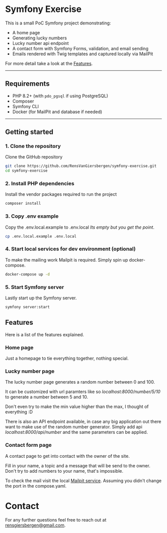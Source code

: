 # Symfony Exercise

This is a small PoC Symfony project demonstrating:

- A home page
- Generating lucky numbers
- Lucky number api endpoint
- A contact form with Symfony Forms, validation, and email sending
- Emails rendered with Twig templates and captured locally via MailPit

For more detail take a look at the [Features](#features).

---

## Requirements

- PHP 8.2+ (with `pdo_pgsql` if using PostgreSQL)
- Composer
- Symfony CLI
- Docker (for MailPit and database if needed)

---

## Getting started

### 1. Clone the repository

Clone the GitHub repository

```bash
git clone https://github.com/RensVanGiersbergen/symfony-exercise.git
cd symfony-exercise

```

### 2. Install PHP dependencies

Install the vendor packages required to run the project

```bash
composer install
```

### 3. Copy .env example

Copy the .env.local.example to .env.local *Its empty but you get the point*.

```bash
cp .env.local.example .env.local
```

### 4. Start local services for dev environment (optional)

To make the mailing work Mailpit is required. Simply spin up docker-compose.

```bash
docker-compose up -d
```

### 5. Start Symfony server

Lastly start up the Symfony server.

```bash
symfony server:start
```

## Features

Here is a list of the features explained.

### Home page

Just a homepage to tie everything together, nothing special.

### Lucky number page

The lucky number page generates a random number between 0 and 100.

It can be customized with url paramters like so *localhost:8000/number/5/10* to generate a number between 5 and 10.

Don't even try to make the min value higher than the max, I thought of everything :D

There is also an API endpoint available, in case any big application out there want to make use of the random number generator. Simply add api *localhost:8000/api/number* and the same parameters can be applied.

### Contact form page

A contact page to get into contact with the owner of the site.

Fill in your name, a topic and a message that will be send to the owner. Don't try to add numbers to your name, that's impossible.

To check the mail visit the local [Mailpit service](http://localhost:8025). Assuming you didn't change the port in the compose.yaml.

# Contact

For any further questions feel free to reach out at [rensgiersbergen@gmail.com](mailto:rensgiersbergen@gmail.com).